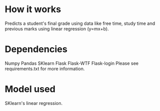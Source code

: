# How it works
Predicts a student's final grade using data like free time, study time and previous marks using linear regression (y=mx+b).

# Dependencies
Numpy
Pandas
SKlearn
Flask
Flask-WTF
Flask-login
Please see requirements.txt for more information.

# Model used
SKlearn's linear regression.
